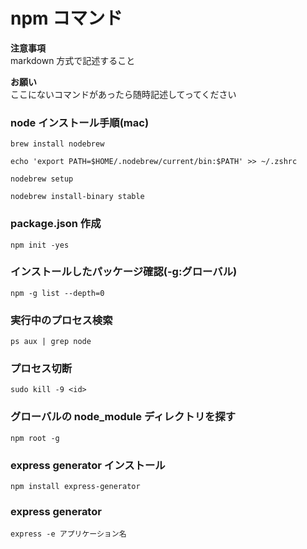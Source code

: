 # npm コマンド

**注意事項**  
markdown 方式で記述すること

**お願い**  
ここにないコマンドがあったら随時記述してってください

### node インストール手順(mac)

```
brew install nodebrew

echo 'export PATH=$HOME/.nodebrew/current/bin:$PATH' >> ~/.zshrc

nodebrew setup

nodebrew install-binary stable
```

### package.json 作成

```
npm init -yes
```

### インストールしたパッケージ確認(-g:グローバル)

```
npm -g list --depth=0
```

### 実行中のプロセス検索

```
ps aux | grep node
```

### プロセス切断

```
sudo kill -9 <id>
```

### グローバルの node_module ディレクトリを探す

```
npm root -g
```

### express generator インストール

```
npm install express-generator
```

### express generator

```
express -e アプリケーション名
```
